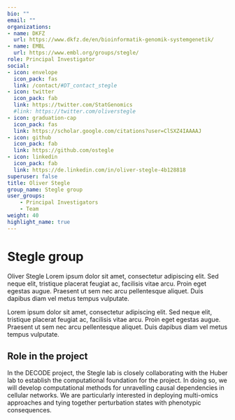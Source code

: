 ```yaml
---
bio: ""
email: ""
organizations:
- name: DKFZ
  url: https://www.dkfz.de/en/bioinformatik-genomik-systemgenetik/
- name: EMBL
  url: https://www.embl.org/groups/stegle/
role: Principal Investigator
social:
- icon: envelope
  icon_pack: fas
  link: /contact/#DT_contact_stegle
- icon: twitter
  icon_pack: fab
  link: https://twitter.com/StatGenomics
  #link: https://twitter.com/oliverstegle
- icon: graduation-cap
  icon_pack: fas
  link: https://scholar.google.com/citations?user=ClSXZ4IAAAAJ
- icon: github
  icon_pack: fab
  link: https://github.com/ostegle
- icon: linkedin
  icon_pack: fab
  link: https://de.linkedin.com/in/oliver-stegle-4b128818
superuser: false
title: Oliver Stegle
group_name: Stegle group
user_groups:
    - Principal Investigators
    - Team
weight: 40
highlight_name: true
---
```


# Stegle group

Oliver Stegle Lorem ipsum dolor sit amet, consectetur adipiscing elit. Sed neque elit, tristique placerat feugiat ac, facilisis vitae arcu. Proin eget egestas augue. Praesent ut sem nec arcu pellentesque aliquet. Duis dapibus diam vel metus tempus vulputate.

Lorem ipsum dolor sit amet, consectetur adipiscing elit. Sed neque elit, tristique placerat feugiat ac, facilisis vitae arcu. Proin eget egestas augue. Praesent ut sem nec arcu pellentesque aliquet. Duis dapibus diam vel metus tempus vulputate.

## Role in the project

In the DECODE project, the Stegle lab is closely collaborating with the Huber lab to establish the computational foundation for the project. In doing so, we will develop computational methods for unravelling causal dependencies in cellular networks. We are particularly interested in deploying multi-omics approaches and tying together perturbation states with phenotypic consequences.
